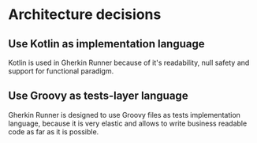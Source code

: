 # Architecture decisions

## Use Kotlin as implementation language

Kotlin is used in Gherkin Runner because of it's readability, null safety and support for functional paradigm.

## Use Groovy as tests-layer language

Gherkin Runner is designed to use Groovy files as tests implementation language, because it is very elastic and allows
to write business readable code as far as it is possible.